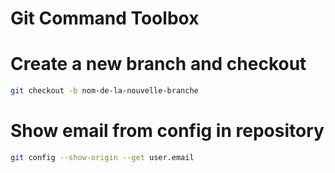 # Git Command Toolbox

# Create a new branch and checkout
```bash
git checkout -b nom-de-la-nouvelle-branche 
```

# Show email from config in repository

```bash
git config --show-origin --get user.email
```
